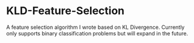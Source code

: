 # KLD-Feature-Selection
A feature selection algorithm I wrote based on KL Divergence. Currently only supports binary classification problems but will expand in the future.
